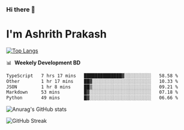 ### Hi there 👋
# I'm Ashrith Prakash

[![Top Langs](https://github-readme-stats.vercel.app/api/top-langs/?username=xxcheckmatexx&count_private=true&include_all_commits=true&show_icons=true&line_height=20&title_color=FFFFFF&icon_color=FFFFFF&text_color=FFFFFF&bg_color=0D1117&langs_count=8)](https://github.com/anuraghazra/github-readme-stats)

📊 &nbsp;**Weekely Development BD**

<!--START_SECTION:waka-->

```txt
TypeScript   7 hrs 17 mins   ██████████████▓░░░░░░░░░░   58.58 %
Other        1 hr 17 mins    ██▓░░░░░░░░░░░░░░░░░░░░░░   10.33 %
JSON         1 hr 8 mins     ██▒░░░░░░░░░░░░░░░░░░░░░░   09.21 %
Markdown     53 mins         █▓░░░░░░░░░░░░░░░░░░░░░░░   07.18 %
Python       49 mins         █▓░░░░░░░░░░░░░░░░░░░░░░░   06.66 %
```

<!--END_SECTION:waka-->

![Anurag's GitHub stats](https://github-readme-stats.vercel.app/api?username=xxcheckmatexx&count_private=true&show_icons=true&theme=merko)  

![GitHub Streak](http://github-readme-streak-stats.herokuapp.com?user=xxcheckmatexx&theme=merko&hide_border=true&date_format=M%20j%5B%2C%20Y%5D&fire=DD0E0B)
<br/>
